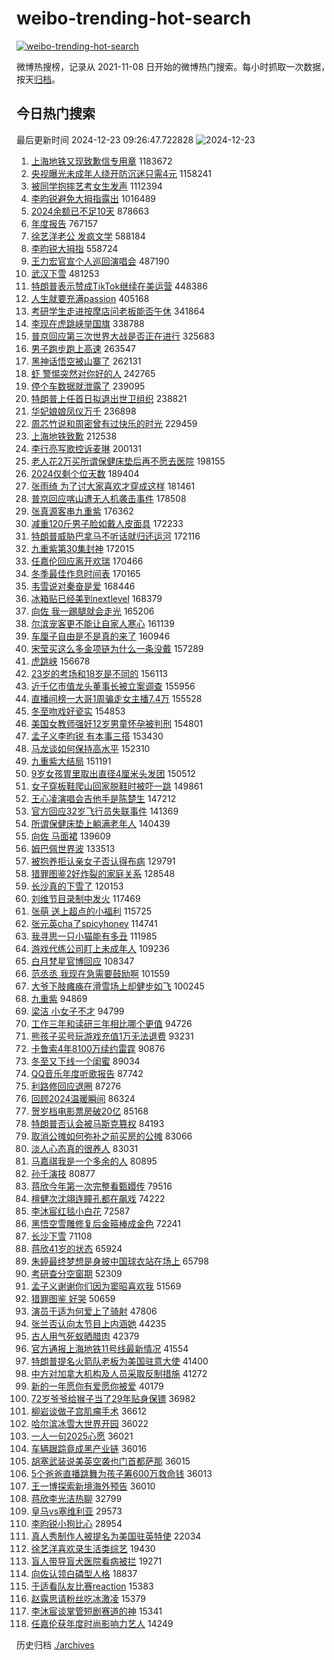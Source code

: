 # weibo-trending-hot-search

[![weibo-trending-hot-search](https://github.com/ameizi/weibo-trending-hot-search/actions/workflows/ci.yml/badge.svg)](https://github.com/ameizi/weibo-trending-hot-search/actions/workflows/ci.yml)

微博热搜榜，记录从 2021-11-08 日开始的微博热门搜索。每小时抓取一次数据，按天[归档](./archives)。

## 今日热门搜索

<!-- BEGIN --> 
最后更新时间 2024-12-23 09:26:47.722828 
![2024-12-23](https://imgs-storage.s3.us-east-005.backblazeb2.com/20241223/2024-12-23.png?versionId=4_z8fbbed132d73df8689c40f13_f10871f6eda2d32f3_d20241223_m012647_c005_v0501026_t0044_u01734917207677) 
1. [上海地铁又现致歉信专用章](https://s.weibo.com/weibo?q=%23%E4%B8%8A%E6%B5%B7%E5%9C%B0%E9%93%81%E5%8F%88%E7%8E%B0%E8%87%B4%E6%AD%89%E4%BF%A1%E4%B8%93%E7%94%A8%E7%AB%A0%23&t=31&band_rank=1&Refer=top) 1183672
1. [央视曝光未成年人绕开防沉迷只需4元](https://s.weibo.com/weibo?q=%23%E5%A4%AE%E8%A7%86%E6%9B%9D%E5%85%89%E6%9C%AA%E6%88%90%E5%B9%B4%E4%BA%BA%E7%BB%95%E5%BC%80%E9%98%B2%E6%B2%89%E8%BF%B7%E5%8F%AA%E9%9C%804%E5%85%83%23&t=31&band_rank=1&Refer=top) 1158241
1. [被同学抱摔艺考女生发声](https://s.weibo.com/weibo?q=%23%E8%A2%AB%E5%90%8C%E5%AD%A6%E6%8A%B1%E6%91%94%E8%89%BA%E8%80%83%E5%A5%B3%E7%94%9F%E5%8F%91%E5%A3%B0%23&t=31&band_rank=2&Refer=top) 1112394
1. [李昀锐避免大拇指露出](https://s.weibo.com/weibo?q=%23%E6%9D%8E%E6%98%80%E9%94%90%E9%81%BF%E5%85%8D%E5%A4%A7%E6%8B%87%E6%8C%87%E9%9C%B2%E5%87%BA%23&t=31&band_rank=2&Refer=top) 1016489
1. [2024余额已不足10天](https://s.weibo.com/weibo?q=%232024%E4%BD%99%E9%A2%9D%E5%B7%B2%E4%B8%8D%E8%B6%B310%E5%A4%A9%23&t=31&band_rank=3&Refer=top) 878663
1. [年度报告](https://s.weibo.com/weibo?q=%E5%B9%B4%E5%BA%A6%E6%8A%A5%E5%91%8A&t=31&band_rank=5&Refer=top) 767157
1. [徐艺洋老公 发疯文学](https://s.weibo.com/weibo?q=%E5%BE%90%E8%89%BA%E6%B4%8B%E8%80%81%E5%85%AC%20%E5%8F%91%E7%96%AF%E6%96%87%E5%AD%A6&t=31&band_rank=4&Refer=top) 588184
1. [李昀锐大拇指](https://s.weibo.com/weibo?q=%E6%9D%8E%E6%98%80%E9%94%90%E5%A4%A7%E6%8B%87%E6%8C%87&t=31&band_rank=6&Refer=top) 558724
1. [王力宏官宣个人巡回演唱会](https://s.weibo.com/weibo?q=%23%E7%8E%8B%E5%8A%9B%E5%AE%8F%E5%AE%98%E5%AE%A3%E4%B8%AA%E4%BA%BA%E5%B7%A1%E5%9B%9E%E6%BC%94%E5%94%B1%E4%BC%9A%23&t=31&band_rank=7&Refer=top) 487190
1. [武汉下雪](https://s.weibo.com/weibo?q=%E6%AD%A6%E6%B1%89%E4%B8%8B%E9%9B%AA&t=31&band_rank=8&Refer=top) 481253
1. [特朗普表示赞成TikTok继续在美运营](https://s.weibo.com/weibo?q=%23%E7%89%B9%E6%9C%97%E6%99%AE%E8%A1%A8%E7%A4%BA%E8%B5%9E%E6%88%90TikTok%E7%BB%A7%E7%BB%AD%E5%9C%A8%E7%BE%8E%E8%BF%90%E8%90%A5%23&t=31&band_rank=9&Refer=top) 448386
1. [人生就要充满passion](https://s.weibo.com/weibo?q=%23%E4%BA%BA%E7%94%9F%E5%B0%B1%E8%A6%81%E5%85%85%E6%BB%A1passion%23&t=31&band_rank=10&Refer=top) 405168
1. [考研学生走进按摩店问老板能否午休](https://s.weibo.com/weibo?q=%23%E8%80%83%E7%A0%94%E5%AD%A6%E7%94%9F%E8%B5%B0%E8%BF%9B%E6%8C%89%E6%91%A9%E5%BA%97%E9%97%AE%E8%80%81%E6%9D%BF%E8%83%BD%E5%90%A6%E5%8D%88%E4%BC%91%23&t=31&band_rank=5&Refer=top) 341864
1. [李现在虎跳峡举国旗](https://s.weibo.com/weibo?q=%23%E6%9D%8E%E7%8E%B0%E5%9C%A8%E8%99%8E%E8%B7%B3%E5%B3%A1%E4%B8%BE%E5%9B%BD%E6%97%97%23&t=31&band_rank=12&Refer=top) 338788
1. [普京回应第三次世界大战是否正在进行](https://s.weibo.com/weibo?q=%23%E6%99%AE%E4%BA%AC%E5%9B%9E%E5%BA%94%E7%AC%AC%E4%B8%89%E6%AC%A1%E4%B8%96%E7%95%8C%E5%A4%A7%E6%88%98%E6%98%AF%E5%90%A6%E6%AD%A3%E5%9C%A8%E8%BF%9B%E8%A1%8C%23&t=31&band_rank=13&Refer=top) 325683
1. [男子跑步跑上高速](https://s.weibo.com/weibo?q=%23%E7%94%B7%E5%AD%90%E8%B7%91%E6%AD%A5%E8%B7%91%E4%B8%8A%E9%AB%98%E9%80%9F%23&t=31&band_rank=15&Refer=top) 263547
1. [黑神话悟空被山寨了](https://s.weibo.com/weibo?q=%23%E9%BB%91%E7%A5%9E%E8%AF%9D%E6%82%9F%E7%A9%BA%E8%A2%AB%E5%B1%B1%E5%AF%A8%E4%BA%86%23&t=31&band_rank=16&Refer=top) 262131
1. [虾 警惕突然对你好的人](https://s.weibo.com/weibo?q=%E8%99%BE%20%E8%AD%A6%E6%83%95%E7%AA%81%E7%84%B6%E5%AF%B9%E4%BD%A0%E5%A5%BD%E7%9A%84%E4%BA%BA&t=31&band_rank=17&Refer=top) 242765
1. [停个车数据就泄露了](https://s.weibo.com/weibo?q=%23%E5%81%9C%E4%B8%AA%E8%BD%A6%E6%95%B0%E6%8D%AE%E5%B0%B1%E6%B3%84%E9%9C%B2%E4%BA%86%23&t=31&band_rank=6&Refer=top) 239095
1. [特朗普上任首日拟退出世卫组织](https://s.weibo.com/weibo?q=%23%E7%89%B9%E6%9C%97%E6%99%AE%E4%B8%8A%E4%BB%BB%E9%A6%96%E6%97%A5%E6%8B%9F%E9%80%80%E5%87%BA%E4%B8%96%E5%8D%AB%E7%BB%84%E7%BB%87%23&t=31&band_rank=9&Refer=top) 238821
1. [华妃娘娘凤仪万千](https://s.weibo.com/weibo?q=%E5%8D%8E%E5%A6%83%E5%A8%98%E5%A8%98%E5%87%A4%E4%BB%AA%E4%B8%87%E5%8D%83&t=31&band_rank=7&Refer=top) 236898
1. [周芯竹说和周密曾有过快乐的时光](https://s.weibo.com/weibo?q=%23%E5%91%A8%E8%8A%AF%E7%AB%B9%E8%AF%B4%E5%92%8C%E5%91%A8%E5%AF%86%E6%9B%BE%E6%9C%89%E8%BF%87%E5%BF%AB%E4%B9%90%E7%9A%84%E6%97%B6%E5%85%89%23&t=31&band_rank=8&Refer=top) 229459
1. [上海地铁致歉](https://s.weibo.com/weibo?q=%23%E4%B8%8A%E6%B5%B7%E5%9C%B0%E9%93%81%E8%87%B4%E6%AD%89%23&t=31&band_rank=14&Refer=top) 212538
1. [李行亮写歌控诉麦琳](https://s.weibo.com/weibo?q=%23%E6%9D%8E%E8%A1%8C%E4%BA%AE%E5%86%99%E6%AD%8C%E6%8E%A7%E8%AF%89%E9%BA%A6%E7%90%B3%23&t=31&band_rank=21&Refer=top) 200131
1. [老人花2万买所谓保健床垫后再不愿去医院](https://s.weibo.com/weibo?q=%23%E8%80%81%E4%BA%BA%E8%8A%B12%E4%B8%87%E4%B9%B0%E6%89%80%E8%B0%93%E4%BF%9D%E5%81%A5%E5%BA%8A%E5%9E%AB%E5%90%8E%E5%86%8D%E4%B8%8D%E6%84%BF%E5%8E%BB%E5%8C%BB%E9%99%A2%23&t=31&band_rank=20&Refer=top) 198155
1. [2024仅剩个位天数](https://s.weibo.com/weibo?q=%232024%E4%BB%85%E5%89%A9%E4%B8%AA%E4%BD%8D%E5%A4%A9%E6%95%B0%23&t=31&band_rank=24&Refer=top) 189404
1. [张雨绮 为了讨大家喜欢才穿成这样](https://s.weibo.com/weibo?q=%E5%BC%A0%E9%9B%A8%E7%BB%AE%20%E4%B8%BA%E4%BA%86%E8%AE%A8%E5%A4%A7%E5%AE%B6%E5%96%9C%E6%AC%A2%E6%89%8D%E7%A9%BF%E6%88%90%E8%BF%99%E6%A0%B7&t=31&band_rank=12&Refer=top) 181461
1. [普京回应喀山遭无人机袭击事件](https://s.weibo.com/weibo?q=%23%E6%99%AE%E4%BA%AC%E5%9B%9E%E5%BA%94%E5%96%80%E5%B1%B1%E9%81%AD%E6%97%A0%E4%BA%BA%E6%9C%BA%E8%A2%AD%E5%87%BB%E4%BA%8B%E4%BB%B6%23&t=31&band_rank=24&Refer=top) 178508
1. [张真源客串九重紫](https://s.weibo.com/weibo?q=%23%E5%BC%A0%E7%9C%9F%E6%BA%90%E5%AE%A2%E4%B8%B2%E4%B9%9D%E9%87%8D%E7%B4%AB%23&t=31&band_rank=25&Refer=top) 176362
1. [减重120斤男子脸如戴人皮面具](https://s.weibo.com/weibo?q=%23%E5%87%8F%E9%87%8D120%E6%96%A4%E7%94%B7%E5%AD%90%E8%84%B8%E5%A6%82%E6%88%B4%E4%BA%BA%E7%9A%AE%E9%9D%A2%E5%85%B7%23&t=31&band_rank=11&Refer=top) 172233
1. [特朗普威胁巴拿马不听话就归还运河](https://s.weibo.com/weibo?q=%23%E7%89%B9%E6%9C%97%E6%99%AE%E5%A8%81%E8%83%81%E5%B7%B4%E6%8B%BF%E9%A9%AC%E4%B8%8D%E5%90%AC%E8%AF%9D%E5%B0%B1%E5%BD%92%E8%BF%98%E8%BF%90%E6%B2%B3%23&t=31&band_rank=10&Refer=top) 172116
1. [九重紫第30集封神](https://s.weibo.com/weibo?q=%23%E4%B9%9D%E9%87%8D%E7%B4%AB%E7%AC%AC30%E9%9B%86%E5%B0%81%E7%A5%9E%23&t=31&band_rank=11&Refer=top) 172015
1. [任嘉伦回应离开欢瑞](https://s.weibo.com/weibo?q=%E4%BB%BB%E5%98%89%E4%BC%A6%E5%9B%9E%E5%BA%94%E7%A6%BB%E5%BC%80%E6%AC%A2%E7%91%9E&t=31&band_rank=13&Refer=top) 170466
1. [冬季最佳作息时间表](https://s.weibo.com/weibo?q=%23%E5%86%AC%E5%AD%A3%E6%9C%80%E4%BD%B3%E4%BD%9C%E6%81%AF%E6%97%B6%E9%97%B4%E8%A1%A8%23&t=31&band_rank=26&Refer=top) 170165
1. [韦雪说对秦奋是爱](https://s.weibo.com/weibo?q=%23%E9%9F%A6%E9%9B%AA%E8%AF%B4%E5%AF%B9%E7%A7%A6%E5%A5%8B%E6%98%AF%E7%88%B1%23&t=31&band_rank=15&Refer=top) 168446
1. [冰箱贴已经美到nextlevel](https://s.weibo.com/weibo?q=%23%E5%86%B0%E7%AE%B1%E8%B4%B4%E5%B7%B2%E7%BB%8F%E7%BE%8E%E5%88%B0nextlevel%23&t=31&band_rank=16&Refer=top) 168379
1. [向佐 我一踢腿就会走光](https://s.weibo.com/weibo?q=%E5%90%91%E4%BD%90%20%E6%88%91%E4%B8%80%E8%B8%A2%E8%85%BF%E5%B0%B1%E4%BC%9A%E8%B5%B0%E5%85%89&t=31&band_rank=33&Refer=top) 165206
1. [尔滨宠客更不能让自家人寒心](https://s.weibo.com/weibo?q=%23%E5%B0%94%E6%BB%A8%E5%AE%A0%E5%AE%A2%E6%9B%B4%E4%B8%8D%E8%83%BD%E8%AE%A9%E8%87%AA%E5%AE%B6%E4%BA%BA%E5%AF%92%E5%BF%83%23&t=31&band_rank=15&Refer=top) 161139
1. [车厘子自由是不是真的来了](https://s.weibo.com/weibo?q=%23%E8%BD%A6%E5%8E%98%E5%AD%90%E8%87%AA%E7%94%B1%E6%98%AF%E4%B8%8D%E6%98%AF%E7%9C%9F%E7%9A%84%E6%9D%A5%E4%BA%86%23&t=31&band_rank=17&Refer=top) 160946
1. [宋莹买这么多金项链为什么一条没戴](https://s.weibo.com/weibo?q=%E5%AE%8B%E8%8E%B9%E4%B9%B0%E8%BF%99%E4%B9%88%E5%A4%9A%E9%87%91%E9%A1%B9%E9%93%BE%E4%B8%BA%E4%BB%80%E4%B9%88%E4%B8%80%E6%9D%A1%E6%B2%A1%E6%88%B4&t=31&band_rank=18&Refer=top) 157289
1. [虎跳峡](https://s.weibo.com/weibo?q=%E8%99%8E%E8%B7%B3%E5%B3%A1&t=31&band_rank=19&Refer=top) 156678
1. [23岁的考场和18岁是不同的](https://s.weibo.com/weibo?q=23%E5%B2%81%E7%9A%84%E8%80%83%E5%9C%BA%E5%92%8C18%E5%B2%81%E6%98%AF%E4%B8%8D%E5%90%8C%E7%9A%84&t=31&band_rank=20&Refer=top) 156113
1. [近千亿市值龙头董事长被立案调查](https://s.weibo.com/weibo?q=%23%E8%BF%91%E5%8D%83%E4%BA%BF%E5%B8%82%E5%80%BC%E9%BE%99%E5%A4%B4%E8%91%A3%E4%BA%8B%E9%95%BF%E8%A2%AB%E7%AB%8B%E6%A1%88%E8%B0%83%E6%9F%A5%23&t=31&band_rank=27&Refer=top) 155956
1. [直播间榜一大哥1周骗走女主播7.4万](https://s.weibo.com/weibo?q=%23%E7%9B%B4%E6%92%AD%E9%97%B4%E6%A6%9C%E4%B8%80%E5%A4%A7%E5%93%A51%E5%91%A8%E9%AA%97%E8%B5%B0%E5%A5%B3%E4%B8%BB%E6%92%AD7.4%E4%B8%87%23&t=31&band_rank=47&Refer=top) 155528
1. [冬至吻戏好瓷实](https://s.weibo.com/weibo?q=%E5%86%AC%E8%87%B3%E5%90%BB%E6%88%8F%E5%A5%BD%E7%93%B7%E5%AE%9E&t=31&band_rank=21&Refer=top) 154853
1. [美国女教师强奸12岁男童怀孕被判刑](https://s.weibo.com/weibo?q=%23%E7%BE%8E%E5%9B%BD%E5%A5%B3%E6%95%99%E5%B8%88%E5%BC%BA%E5%A5%B812%E5%B2%81%E7%94%B7%E7%AB%A5%E6%80%80%E5%AD%95%E8%A2%AB%E5%88%A4%E5%88%91%23&t=31&band_rank=22&Refer=top) 154801
1. [孟子义李昀锐 有本事三搭](https://s.weibo.com/weibo?q=%E5%AD%9F%E5%AD%90%E4%B9%89%E6%9D%8E%E6%98%80%E9%94%90%20%E6%9C%89%E6%9C%AC%E4%BA%8B%E4%B8%89%E6%90%AD&t=31&band_rank=23&Refer=top) 153430
1. [马龙谈如何保持高水平](https://s.weibo.com/weibo?q=%23%E9%A9%AC%E9%BE%99%E8%B0%88%E5%A6%82%E4%BD%95%E4%BF%9D%E6%8C%81%E9%AB%98%E6%B0%B4%E5%B9%B3%23&t=31&band_rank=25&Refer=top) 152310
1. [九重紫大结局](https://s.weibo.com/weibo?q=%23%E4%B9%9D%E9%87%8D%E7%B4%AB%E5%A4%A7%E7%BB%93%E5%B1%80%23&t=31&band_rank=26&Refer=top) 151191
1. [9岁女孩胃里取出直径4厘米头发团](https://s.weibo.com/weibo?q=%239%E5%B2%81%E5%A5%B3%E5%AD%A9%E8%83%83%E9%87%8C%E5%8F%96%E5%87%BA%E7%9B%B4%E5%BE%844%E5%8E%98%E7%B1%B3%E5%A4%B4%E5%8F%91%E5%9B%A2%23&t=31&band_rank=27&Refer=top) 150512
1. [女子穿板鞋爬山回家脱鞋时被吓一跳](https://s.weibo.com/weibo?q=%23%E5%A5%B3%E5%AD%90%E7%A9%BF%E6%9D%BF%E9%9E%8B%E7%88%AC%E5%B1%B1%E5%9B%9E%E5%AE%B6%E8%84%B1%E9%9E%8B%E6%97%B6%E8%A2%AB%E5%90%93%E4%B8%80%E8%B7%B3%23&t=31&band_rank=28&Refer=top) 149861
1. [王心凌演唱会吉他手是陈楚生](https://s.weibo.com/weibo?q=%23%E7%8E%8B%E5%BF%83%E5%87%8C%E6%BC%94%E5%94%B1%E4%BC%9A%E5%90%89%E4%BB%96%E6%89%8B%E6%98%AF%E9%99%88%E6%A5%9A%E7%94%9F%23&t=31&band_rank=28&Refer=top) 147212
1. [官方回应32岁飞行员失联事件](https://s.weibo.com/weibo?q=%23%E5%AE%98%E6%96%B9%E5%9B%9E%E5%BA%9432%E5%B2%81%E9%A3%9E%E8%A1%8C%E5%91%98%E5%A4%B1%E8%81%94%E4%BA%8B%E4%BB%B6%23&t=31&band_rank=31&Refer=top) 141369
1. [所谓保健床垫上躺满老年人](https://s.weibo.com/weibo?q=%23%E6%89%80%E8%B0%93%E4%BF%9D%E5%81%A5%E5%BA%8A%E5%9E%AB%E4%B8%8A%E8%BA%BA%E6%BB%A1%E8%80%81%E5%B9%B4%E4%BA%BA%23&t=31&band_rank=32&Refer=top) 140439
1. [向佐 马面裙](https://s.weibo.com/weibo?q=%E5%90%91%E4%BD%90%20%E9%A9%AC%E9%9D%A2%E8%A3%99&t=31&band_rank=29&Refer=top) 139609
1. [姆巴佩世界波](https://s.weibo.com/weibo?q=%23%E5%A7%86%E5%B7%B4%E4%BD%A9%E4%B8%96%E7%95%8C%E6%B3%A2%23&t=31&band_rank=33&Refer=top) 133513
1. [被抱养拒认亲女子否认得布病](https://s.weibo.com/weibo?q=%23%E8%A2%AB%E6%8A%B1%E5%85%BB%E6%8B%92%E8%AE%A4%E4%BA%B2%E5%A5%B3%E5%AD%90%E5%90%A6%E8%AE%A4%E5%BE%97%E5%B8%83%E7%97%85%23&t=31&band_rank=19&Refer=top) 129791
1. [猎罪图鉴2好炸裂的家庭关系](https://s.weibo.com/weibo?q=%E7%8C%8E%E7%BD%AA%E5%9B%BE%E9%89%B42%E5%A5%BD%E7%82%B8%E8%A3%82%E7%9A%84%E5%AE%B6%E5%BA%AD%E5%85%B3%E7%B3%BB&t=31&band_rank=30&Refer=top) 128548
1. [长沙真的下雪了](https://s.weibo.com/weibo?q=%23%E9%95%BF%E6%B2%99%E7%9C%9F%E7%9A%84%E4%B8%8B%E9%9B%AA%E4%BA%86%23&t=31&band_rank=10&Refer=top) 120153
1. [刘维节目录制中发火](https://s.weibo.com/weibo?q=%E5%88%98%E7%BB%B4%E8%8A%82%E7%9B%AE%E5%BD%95%E5%88%B6%E4%B8%AD%E5%8F%91%E7%81%AB&t=31&band_rank=31&Refer=top) 117469
1. [张萌 送上超点的小福利](https://s.weibo.com/weibo?q=%E5%BC%A0%E8%90%8C%20%E9%80%81%E4%B8%8A%E8%B6%85%E7%82%B9%E7%9A%84%E5%B0%8F%E7%A6%8F%E5%88%A9&t=31&band_rank=32&Refer=top) 115725
1. [张元英cha了spicyhoney](https://s.weibo.com/weibo?q=%23%E5%BC%A0%E5%85%83%E8%8B%B1cha%E4%BA%86spicyhoney%23&t=31&band_rank=36&Refer=top) 114741
1. [我寻思一只小猫能有多丑](https://s.weibo.com/weibo?q=%E6%88%91%E5%AF%BB%E6%80%9D%E4%B8%80%E5%8F%AA%E5%B0%8F%E7%8C%AB%E8%83%BD%E6%9C%89%E5%A4%9A%E4%B8%91&t=31&band_rank=37&Refer=top) 111985
1. [游戏代练公司盯上未成年人](https://s.weibo.com/weibo?q=%23%E6%B8%B8%E6%88%8F%E4%BB%A3%E7%BB%83%E5%85%AC%E5%8F%B8%E7%9B%AF%E4%B8%8A%E6%9C%AA%E6%88%90%E5%B9%B4%E4%BA%BA%23&t=31&band_rank=18&Refer=top) 109236
1. [白月梵星官博回应](https://s.weibo.com/weibo?q=%23%E7%99%BD%E6%9C%88%E6%A2%B5%E6%98%9F%E5%AE%98%E5%8D%9A%E5%9B%9E%E5%BA%94%23&t=31&band_rank=40&Refer=top) 108347
1. [范丞丞 我现在急需要鼓励啊](https://s.weibo.com/weibo?q=%E8%8C%83%E4%B8%9E%E4%B8%9E%20%E6%88%91%E7%8E%B0%E5%9C%A8%E6%80%A5%E9%9C%80%E8%A6%81%E9%BC%93%E5%8A%B1%E5%95%8A&t=31&band_rank=34&Refer=top) 101559
1. [大爷下肢瘫痪在滑雪场上却健步如飞](https://s.weibo.com/weibo?q=%23%E5%A4%A7%E7%88%B7%E4%B8%8B%E8%82%A2%E7%98%AB%E7%97%AA%E5%9C%A8%E6%BB%91%E9%9B%AA%E5%9C%BA%E4%B8%8A%E5%8D%B4%E5%81%A5%E6%AD%A5%E5%A6%82%E9%A3%9E%23&t=31&band_rank=35&Refer=top) 100245
1. [九重紫](https://s.weibo.com/weibo?q=%E4%B9%9D%E9%87%8D%E7%B4%AB&t=31&band_rank=36&Refer=top) 94869
1. [梁洁 小女子不才](https://s.weibo.com/weibo?q=%E6%A2%81%E6%B4%81%20%E5%B0%8F%E5%A5%B3%E5%AD%90%E4%B8%8D%E6%89%8D&t=31&band_rank=37&Refer=top) 94799
1. [工作三年和读研三年相比哪个更值](https://s.weibo.com/weibo?q=%E5%B7%A5%E4%BD%9C%E4%B8%89%E5%B9%B4%E5%92%8C%E8%AF%BB%E7%A0%94%E4%B8%89%E5%B9%B4%E7%9B%B8%E6%AF%94%E5%93%AA%E4%B8%AA%E6%9B%B4%E5%80%BC&t=31&band_rank=38&Refer=top) 94726
1. [熊孩子买号玩游戏充值1万无法退费](https://s.weibo.com/weibo?q=%23%E7%86%8A%E5%AD%A9%E5%AD%90%E4%B9%B0%E5%8F%B7%E7%8E%A9%E6%B8%B8%E6%88%8F%E5%85%85%E5%80%BC1%E4%B8%87%E6%97%A0%E6%B3%95%E9%80%80%E8%B4%B9%23&t=31&band_rank=28&Refer=top) 93231
1. [卡鲁索4年8100万续约雷霆](https://s.weibo.com/weibo?q=%23%E5%8D%A1%E9%B2%81%E7%B4%A24%E5%B9%B48100%E4%B8%87%E7%BB%AD%E7%BA%A6%E9%9B%B7%E9%9C%86%23&t=31&band_rank=45&Refer=top) 90876
1. [冬至又下线一个闺蜜](https://s.weibo.com/weibo?q=%E5%86%AC%E8%87%B3%E5%8F%88%E4%B8%8B%E7%BA%BF%E4%B8%80%E4%B8%AA%E9%97%BA%E8%9C%9C&t=31&band_rank=46&Refer=top) 89034
1. [QQ音乐年度听歌报告](https://s.weibo.com/weibo?q=QQ%E9%9F%B3%E4%B9%90%E5%B9%B4%E5%BA%A6%E5%90%AC%E6%AD%8C%E6%8A%A5%E5%91%8A&t=31&band_rank=48&Refer=top) 87742
1. [利路修回应退圈](https://s.weibo.com/weibo?q=%23%E5%88%A9%E8%B7%AF%E4%BF%AE%E5%9B%9E%E5%BA%94%E9%80%80%E5%9C%88%23&t=31&band_rank=39&Refer=top) 87276
1. [回顾2024温暖瞬间](https://s.weibo.com/weibo?q=%23%E5%9B%9E%E9%A1%BE2024%E6%B8%A9%E6%9A%96%E7%9E%AC%E9%97%B4%23&t=31&band_rank=40&Refer=top) 86324
1. [贺岁档电影票房破20亿](https://s.weibo.com/weibo?q=%23%E8%B4%BA%E5%B2%81%E6%A1%A3%E7%94%B5%E5%BD%B1%E7%A5%A8%E6%88%BF%E7%A0%B420%E4%BA%BF%23&t=31&band_rank=41&Refer=top) 85168
1. [特朗普否认会被马斯克篡权](https://s.weibo.com/weibo?q=%23%E7%89%B9%E6%9C%97%E6%99%AE%E5%90%A6%E8%AE%A4%E4%BC%9A%E8%A2%AB%E9%A9%AC%E6%96%AF%E5%85%8B%E7%AF%A1%E6%9D%83%23&t=31&band_rank=49&Refer=top) 84193
1. [取消公摊如何弥补之前买房的公摊](https://s.weibo.com/weibo?q=%23%E5%8F%96%E6%B6%88%E5%85%AC%E6%91%8A%E5%A6%82%E4%BD%95%E5%BC%A5%E8%A1%A5%E4%B9%8B%E5%89%8D%E4%B9%B0%E6%88%BF%E7%9A%84%E5%85%AC%E6%91%8A%23&t=31&band_rank=42&Refer=top) 83066
1. [淡人心态真的很养人](https://s.weibo.com/weibo?q=%E6%B7%A1%E4%BA%BA%E5%BF%83%E6%80%81%E7%9C%9F%E7%9A%84%E5%BE%88%E5%85%BB%E4%BA%BA&t=31&band_rank=50&Refer=top) 83031
1. [马嘉祺我是一个多余的人](https://s.weibo.com/weibo?q=%23%E9%A9%AC%E5%98%89%E7%A5%BA%E6%88%91%E6%98%AF%E4%B8%80%E4%B8%AA%E5%A4%9A%E4%BD%99%E7%9A%84%E4%BA%BA%23&t=31&band_rank=43&Refer=top) 80895
1. [孙千演技](https://s.weibo.com/weibo?q=%E5%AD%99%E5%8D%83%E6%BC%94%E6%8A%80&t=31&band_rank=44&Refer=top) 80877
1. [蒋欣今年第一次完整看甄嬛传](https://s.weibo.com/weibo?q=%23%E8%92%8B%E6%AC%A3%E4%BB%8A%E5%B9%B4%E7%AC%AC%E4%B8%80%E6%AC%A1%E5%AE%8C%E6%95%B4%E7%9C%8B%E7%94%84%E5%AC%9B%E4%BC%A0%23&t=31&band_rank=20&Refer=top) 79516
1. [檀健次沈翊连瞳孔都在飙戏](https://s.weibo.com/weibo?q=%E6%AA%80%E5%81%A5%E6%AC%A1%E6%B2%88%E7%BF%8A%E8%BF%9E%E7%9E%B3%E5%AD%94%E9%83%BD%E5%9C%A8%E9%A3%99%E6%88%8F&t=31&band_rank=49&Refer=top) 74222
1. [李沐宸红毯小白花](https://s.weibo.com/weibo?q=%E6%9D%8E%E6%B2%90%E5%AE%B8%E7%BA%A2%E6%AF%AF%E5%B0%8F%E7%99%BD%E8%8A%B1&t=31&band_rank=45&Refer=top) 72587
1. [黑悟空雪雕修复后金箍棒成金色](https://s.weibo.com/weibo?q=%23%E9%BB%91%E6%82%9F%E7%A9%BA%E9%9B%AA%E9%9B%95%E4%BF%AE%E5%A4%8D%E5%90%8E%E9%87%91%E7%AE%8D%E6%A3%92%E6%88%90%E9%87%91%E8%89%B2%23&t=31&band_rank=46&Refer=top) 72241
1. [长沙下雪](https://s.weibo.com/weibo?q=%E9%95%BF%E6%B2%99%E4%B8%8B%E9%9B%AA&t=31&band_rank=48&Refer=top) 71108
1. [蒋欣41岁的状态](https://s.weibo.com/weibo?q=%23%E8%92%8B%E6%AC%A341%E5%B2%81%E7%9A%84%E7%8A%B6%E6%80%81%23&t=31&band_rank=50&Refer=top) 65924
1. [朱婷最终梦想是身披中国球衣站在场上](https://s.weibo.com/weibo?q=%23%E6%9C%B1%E5%A9%B7%E6%9C%80%E7%BB%88%E6%A2%A6%E6%83%B3%E6%98%AF%E8%BA%AB%E6%8A%AB%E4%B8%AD%E5%9B%BD%E7%90%83%E8%A1%A3%E7%AB%99%E5%9C%A8%E5%9C%BA%E4%B8%8A%23&t=31&band_rank=33&Refer=top) 65798
1. [考研查分空窗期](https://s.weibo.com/weibo?q=%23%E8%80%83%E7%A0%94%E6%9F%A5%E5%88%86%E7%A9%BA%E7%AA%97%E6%9C%9F%23&t=31&band_rank=38&Refer=top) 52309
1. [孟子义谢谢你们因为窦昭喜欢我](https://s.weibo.com/weibo?q=%23%E5%AD%9F%E5%AD%90%E4%B9%89%E8%B0%A2%E8%B0%A2%E4%BD%A0%E4%BB%AC%E5%9B%A0%E4%B8%BA%E7%AA%A6%E6%98%AD%E5%96%9C%E6%AC%A2%E6%88%91%23&t=31&band_rank=39&Refer=top) 51569
1. [猎罪图鉴 好哭](https://s.weibo.com/weibo?q=%E7%8C%8E%E7%BD%AA%E5%9B%BE%E9%89%B4%20%E5%A5%BD%E5%93%AD&t=31&band_rank=40&Refer=top) 50659
1. [演员于适为何爱上了骑射](https://s.weibo.com/weibo?q=%23%E6%BC%94%E5%91%98%E4%BA%8E%E9%80%82%E4%B8%BA%E4%BD%95%E7%88%B1%E4%B8%8A%E4%BA%86%E9%AA%91%E5%B0%84%23&t=31&band_rank=20&Refer=top) 47806
1. [张兰否认向太节目上内涵她](https://s.weibo.com/weibo?q=%23%E5%BC%A0%E5%85%B0%E5%90%A6%E8%AE%A4%E5%90%91%E5%A4%AA%E8%8A%82%E7%9B%AE%E4%B8%8A%E5%86%85%E6%B6%B5%E5%A5%B9%23&t=31&band_rank=38&Refer=top) 44235
1. [古人用气死蚁晒腊肉](https://s.weibo.com/weibo?q=%23%E5%8F%A4%E4%BA%BA%E7%94%A8%E6%B0%94%E6%AD%BB%E8%9A%81%E6%99%92%E8%85%8A%E8%82%89%23&t=31&band_rank=49&Refer=top) 42379
1. [官方通报上海地铁11号线最新情况](https://s.weibo.com/weibo?q=%23%E5%AE%98%E6%96%B9%E9%80%9A%E6%8A%A5%E4%B8%8A%E6%B5%B7%E5%9C%B0%E9%93%8111%E5%8F%B7%E7%BA%BF%E6%9C%80%E6%96%B0%E6%83%85%E5%86%B5%23&t=31&band_rank=37&Refer=top) 41554
1. [特朗普提名火箭队老板为美国驻意大使](https://s.weibo.com/weibo?q=%23%E7%89%B9%E6%9C%97%E6%99%AE%E6%8F%90%E5%90%8D%E7%81%AB%E7%AE%AD%E9%98%9F%E8%80%81%E6%9D%BF%E4%B8%BA%E7%BE%8E%E5%9B%BD%E9%A9%BB%E6%84%8F%E5%A4%A7%E4%BD%BF%23&t=31&band_rank=10&Refer=top) 41400
1. [中方对加拿大机构及人员采取反制措施](https://s.weibo.com/weibo?q=%23%E4%B8%AD%E6%96%B9%E5%AF%B9%E5%8A%A0%E6%8B%BF%E5%A4%A7%E6%9C%BA%E6%9E%84%E5%8F%8A%E4%BA%BA%E5%91%98%E9%87%87%E5%8F%96%E5%8F%8D%E5%88%B6%E6%8E%AA%E6%96%BD%23&t=31&band_rank=40&Refer=top) 41272
1. [新的一年愿你有爱愿你被爱](https://s.weibo.com/weibo?q=%23%E6%96%B0%E7%9A%84%E4%B8%80%E5%B9%B4%E6%84%BF%E4%BD%A0%E6%9C%89%E7%88%B1%E6%84%BF%E4%BD%A0%E8%A2%AB%E7%88%B1%23&t=31&band_rank=45&Refer=top) 40179
1. [72岁爷爷给猴子当了29年贴身保镖](https://s.weibo.com/weibo?q=%2372%E5%B2%81%E7%88%B7%E7%88%B7%E7%BB%99%E7%8C%B4%E5%AD%90%E5%BD%93%E4%BA%8629%E5%B9%B4%E8%B4%B4%E8%BA%AB%E4%BF%9D%E9%95%96%23&t=31&band_rank=10&Refer=top) 36982
1. [柳岩谈做子宫肌瘤手术](https://s.weibo.com/weibo?q=%23%E6%9F%B3%E5%B2%A9%E8%B0%88%E5%81%9A%E5%AD%90%E5%AE%AB%E8%82%8C%E7%98%A4%E6%89%8B%E6%9C%AF%23&t=31&band_rank=43&Refer=top) 36612
1. [哈尔滨冰雪大世界开园](https://s.weibo.com/weibo?q=%23%E5%93%88%E5%B0%94%E6%BB%A8%E5%86%B0%E9%9B%AA%E5%A4%A7%E4%B8%96%E7%95%8C%E5%BC%80%E5%9B%AD%23&t=31&band_rank=47&Refer=top) 36022
1. [一人一句2025心愿](https://s.weibo.com/weibo?q=%23%E4%B8%80%E4%BA%BA%E4%B8%80%E5%8F%A52025%E5%BF%83%E6%84%BF%23&t=31&band_rank=43&Refer=top) 36021
1. [车辆跟踪竟成黑产业链](https://s.weibo.com/weibo?q=%23%E8%BD%A6%E8%BE%86%E8%B7%9F%E8%B8%AA%E7%AB%9F%E6%88%90%E9%BB%91%E4%BA%A7%E4%B8%9A%E9%93%BE%23&t=31&band_rank=35&Refer=top) 36016
1. [胡塞武装说美英空袭也门首都萨那](https://s.weibo.com/weibo?q=%23%E8%83%A1%E5%A1%9E%E6%AD%A6%E8%A3%85%E8%AF%B4%E7%BE%8E%E8%8B%B1%E7%A9%BA%E8%A2%AD%E4%B9%9F%E9%97%A8%E9%A6%96%E9%83%BD%E8%90%A8%E9%82%A3%23&t=31&band_rank=46&Refer=top) 36015
1. [5个爸爸直播跳舞为孩子筹600万救命钱](https://s.weibo.com/weibo?q=%235%E4%B8%AA%E7%88%B8%E7%88%B8%E7%9B%B4%E6%92%AD%E8%B7%B3%E8%88%9E%E4%B8%BA%E5%AD%A9%E5%AD%90%E7%AD%B9600%E4%B8%87%E6%95%91%E5%91%BD%E9%92%B1%23&t=31&band_rank=48&Refer=top) 36013
1. [王一博探索新境海外预告](https://s.weibo.com/weibo?q=%23%E7%8E%8B%E4%B8%80%E5%8D%9A%E6%8E%A2%E7%B4%A2%E6%96%B0%E5%A2%83%E6%B5%B7%E5%A4%96%E9%A2%84%E5%91%8A%23&t=31&band_rank=48&Refer=top) 36010
1. [蒋欣李光洁热聊](https://s.weibo.com/weibo?q=%23%E8%92%8B%E6%AC%A3%E6%9D%8E%E5%85%89%E6%B4%81%E7%83%AD%E8%81%8A%23&t=31&band_rank=20&Refer=top) 32799
1. [皇马vs塞维利亚](https://s.weibo.com/weibo?q=%23%E7%9A%87%E9%A9%ACvs%E5%A1%9E%E7%BB%B4%E5%88%A9%E4%BA%9A%23&t=31&band_rank=34&Refer=top) 29573
1. [李昀锐小狗比心](https://s.weibo.com/weibo?q=%23%E6%9D%8E%E6%98%80%E9%94%90%E5%B0%8F%E7%8B%97%E6%AF%94%E5%BF%83%23&t=31&band_rank=20&Refer=top) 28954
1. [真人秀制作人被提名为美国驻英特使](https://s.weibo.com/weibo?q=%23%E7%9C%9F%E4%BA%BA%E7%A7%80%E5%88%B6%E4%BD%9C%E4%BA%BA%E8%A2%AB%E6%8F%90%E5%90%8D%E4%B8%BA%E7%BE%8E%E5%9B%BD%E9%A9%BB%E8%8B%B1%E7%89%B9%E4%BD%BF%23&t=31&band_rank=33&Refer=top) 22034
1. [徐艺洋喜欢录生活类综艺](https://s.weibo.com/weibo?q=%23%E5%BE%90%E8%89%BA%E6%B4%8B%E5%96%9C%E6%AC%A2%E5%BD%95%E7%94%9F%E6%B4%BB%E7%B1%BB%E7%BB%BC%E8%89%BA%23&t=31&band_rank=20&Refer=top) 19430
1. [盲人带导盲犬医院看病被拦](https://s.weibo.com/weibo?q=%23%E7%9B%B2%E4%BA%BA%E5%B8%A6%E5%AF%BC%E7%9B%B2%E7%8A%AC%E5%8C%BB%E9%99%A2%E7%9C%8B%E7%97%85%E8%A2%AB%E6%8B%A6%23&t=31&band_rank=18&Refer=top) 19271
1. [向佐认领白磷型人格](https://s.weibo.com/weibo?q=%23%E5%90%91%E4%BD%90%E8%AE%A4%E9%A2%86%E7%99%BD%E7%A3%B7%E5%9E%8B%E4%BA%BA%E6%A0%BC%23&t=31&band_rank=20&Refer=top) 18837
1. [于适看队友比赛reaction](https://s.weibo.com/weibo?q=%E4%BA%8E%E9%80%82%E7%9C%8B%E9%98%9F%E5%8F%8B%E6%AF%94%E8%B5%9Breaction&t=31&band_rank=44&Refer=top) 15383
1. [赵露思请粉丝吃冰激凌](https://s.weibo.com/weibo?q=%23%E8%B5%B5%E9%9C%B2%E6%80%9D%E8%AF%B7%E7%B2%89%E4%B8%9D%E5%90%83%E5%86%B0%E6%BF%80%E5%87%8C%23&t=31&band_rank=48&Refer=top) 15379
1. [李沐宸谈掌管短剧赛道的神](https://s.weibo.com/weibo?q=%23%E6%9D%8E%E6%B2%90%E5%AE%B8%E8%B0%88%E6%8E%8C%E7%AE%A1%E7%9F%AD%E5%89%A7%E8%B5%9B%E9%81%93%E7%9A%84%E7%A5%9E%23&t=31&band_rank=37&Refer=top) 15341
1. [任嘉伦获年度时尚影响力艺人](https://s.weibo.com/weibo?q=%23%E4%BB%BB%E5%98%89%E4%BC%A6%E8%8E%B7%E5%B9%B4%E5%BA%A6%E6%97%B6%E5%B0%9A%E5%BD%B1%E5%93%8D%E5%8A%9B%E8%89%BA%E4%BA%BA%23&t=31&band_rank=48&Refer=top) 14249
<!-- END -->

历史归档 [./archives](./archives)

